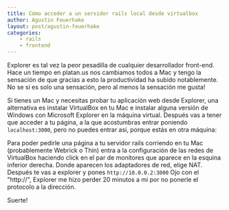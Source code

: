 ```yaml
---
title: Cómo acceder a un servidor rails local desde virtualbox
author: Agustin Feuerhake
layout: post/agustin-feuerhake
categories:
    - rails
    - frontend
---
```


Explorer es tal vez la peor pesadilla de cualquier desarrollador front-end. Hace un tiempo en platan.us nos cambiamos todos a Mac y tengo la sensación de que gracias a esto la productividad ha subido notablemente. No se si es solo una sensación, pero al menos la sensación me gusta!

Si tienes un Mac y necesitas probar tu aplicación web desde Explorer, una alternativa es instalar VirtualBox en tu Mac e instalar alguna versión de Windows con Microsoft Explorer en la máquina virtual. Después vas a tener que acceder a tu página, a la que acostumbras entrar poniendo `localhost:3000`, pero no puedes entrar así, porque estás en otra máquina:

Para poder pedirle una página a tu servidor rails corriendo en tu Mac (probablemente Webrick o Thin) entra a la configuración de las redes de VirtualBox haciendo click en el par de monitores que aparece en la esquina inferior derecha. Donde aparecen los adaptadores de red, elige NAT. Después te vas a explorer y pones `http://10.0.0.2:3000` Ojo con el "http://", Explorer me hizo perder 20 minutos a mi por no ponerle el protocolo a la dirección.

Suerte!

